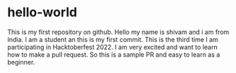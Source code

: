 # hello-world
This is my first repository on github.
Hello my name is shivam and i am from India.
I am a student an this is my first commit.
This is the third time I am participating in Hacktoberfest 2022.
I am very excited and want to learn how to make a pull request.
So this is a sample PR and easy to learn as a beginner.
